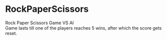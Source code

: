 # RockPaperScissors
Rock Paper Scissors Game VS AI
<br/>
Game lasts till one of the players reaches 5 wins, after which the score gets reset.
